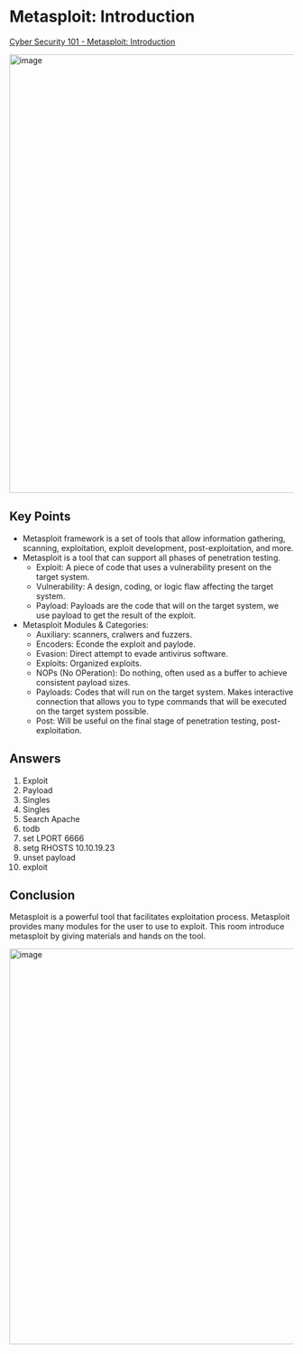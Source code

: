 # Metasploit: Introduction
[Cyber Security 101 - Metasploit: Introduction](https://tryhackme.com/room/metasploitintro)

<img width="655" height="777" alt="image" src="https://github.com/user-attachments/assets/99c1026f-1f93-4bdc-8ffa-4c2b9c3c6d56" />


## Key Points
- Metasploit framework is a set of tools that allow information gathering, scanning, exploitation, exploit development, post-exploitation, and more.
- Metasploit is a tool that can support all phases of penetration testing.
  - Exploit: A piece of code that uses a vulnerability present on the target system.
  - Vulnerability: A design, coding, or logic flaw affecting the target system.
  - Payload: Payloads are the code that will on the target system, we use payload to get the result of the exploit.
- Metasploit Modules & Categories:
  - Auxiliary: scanners, cralwers and fuzzers.
  - Encoders: Econde the exploit and paylode.
  - Evasion: Direct attempt to evade antivirus software.
  - Exploits: Organized exploits.
  - NOPs (No OPeration): Do nothing, often used as a buffer to achieve consistent payload sizes.
  - Payloads: Codes that will run on the target system. Makes interactive connection that allows you to type commands that will be executed on the target system possible.
  - Post: Will be useful on the final stage of penetration testing, post-exploitation.

## Answers
1. Exploit
2. Payload
3. Singles
4. Singles
5. Search Apache
6. todb
7. set LPORT 6666
8. setg RHOSTS 10.10.19.23
9. unset payload
10. exploit

## Conclusion
Metasploit is a powerful tool that facilitates exploitation process. Metasploit provides many modules for the user to use to exploit. This room introduce metasploit by giving materials and hands on the tool.

<img width="1286" height="701" alt="image" src="https://github.com/user-attachments/assets/0564f82f-f0e6-4e99-9824-f03dd481db92" />

